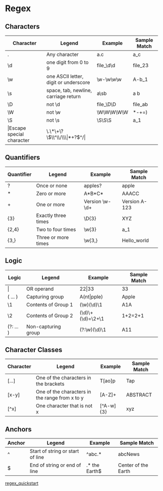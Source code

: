 # Regex

## Characters

|Character|Legend|Example|Sample Match|
|---|---|---|---|
|.|Any character|a.c|a_c|
|\d|one digit from 0 to 9|file_\d\d|file_23|
|\w|one ASCII letter, digit or underscore|\w-\w\w\w|A-b_1|
|\s|space, tab, newline, carriage return|a\sb|a b|
|\D|not \d|file_\D\D|file_ab|
|\W|not \w|\W\W\W\W\W|*-+=)|
|\S|not \s|\S\S\S|a_1|
|\\|Escape special character|\\.\\*\\+\\?\\$\\^\\/\\\\|*+?$^/\|

## Quantifiers

|Quantifier|Legend|Example|Sample Match|
|---|---|---|---|
|?|Once or none|apples?|apple|
|*|Zero or more|A\*B\*C\*|AAACC|
|+|One or more|Version \w-\d+|Version A-123|
|{3}|Exactly three times|\D{3}|XYZ|
|{2,4}|Two to four times|\w{3}|a_1|
|{3,}|Three or more times|\w{3,}|Hello_world|

## Logic

|Logic|Legend|Example|Sample Match|
|---|---|---|---|
|\||OR operand|22\|33|33|
|( ... )|Capturing group| A(nt\|pple)        |Apple|
|\1|Contents of Group 1|(\w)(\d)\1| A1A          |
|\2|Contents of Group 2|(\d)\\+(\d)=\2\+\1| 1+2=2+1      |
|(?: ... )|Non-capturing group|(?:\w)(\d)\1|A11|

## Character Classes

|Character|Legend|Example|Sample Match|
|---|---|---|---|
|[...]|One of the characters in the brackets|T[ao]p|Tap|
|[x-y]|One of the characters in the range from x to y|[A-Z]+|ABSTRACT|
|[^x]|One character that is not x|[^A-w]{3}|xyz|

## Anchors
|Anchor|Legend|Example|Sample Match|
|---|---|---|---|
|^|	Start of string or start of line |^abc.*|abcNews|
|$|	End of string or end of line |.* the Earth$|Center of the Earth|
[regex_quickstart](https://www.rexegg.com/regex-quickstart.html)
